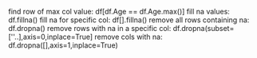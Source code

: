 find row of max col value:
    df[df.Age == df.Age.max()]
fill na values:
    df.fillna(<value>)
fill na for specific col:
    df[<colname>].fillna(<value>)
remove all rows containing na:
    df.dropna()
remove rows with na in a specific col:
    df.dropna(subset=['<colname>'..],axis=0,inplace=True]
remove cols with na:
    df.dropna([<specific cols if any>],axis=1,inplace=True)
